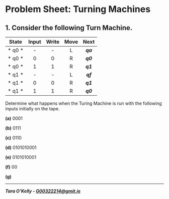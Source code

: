 # Problem Sheet: Turning Machines

## 1. Consider the following Turn Machine.

| State         | Input        | Write        | Move       | Next         |
|:-----------:|:-----------:|:-----------:|:-----------:|:-----------:|
| * q0 *        | -               | -               | L               |  *__qa__*  |
| * q0 *        | 0              |  0              | R               | *__q0__*  |
| * q0 *        | 1              |  1              | R               | *__q1__*  |
| * q1 *        | -               | -               | L               |  *__qf__*  |
| * q1 *        | 0              |  0              | R               | *__q1__*  |
| * q1 *        | 1              |  1              | R               | *__q0__*  |

Determine what happens when the Turing Machine is run with the following inputs initially on the tape.

**(a)** 0001

**(b)** 0111

**(c)** 0110

**(d)** 0101010001

**(e)** 0101010001

**(f)** 00

**(g)**

-----

__*Tara O'Kelly - G00322214@gmit.ie*__